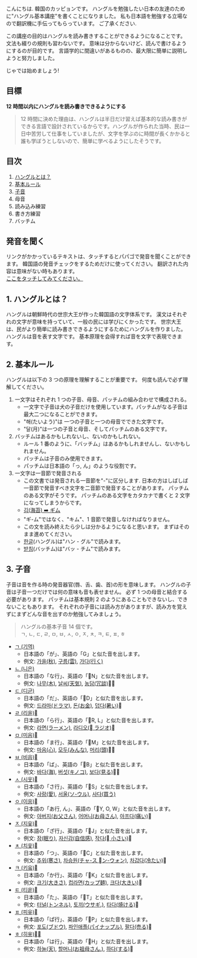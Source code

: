 こんにちは.
韓国のカッピョンです。
ハングルを勉強したい日本の友達のために"ハングル基本講座"を書くことになりました。
私も日本語を勉強する立場なので翻訳機に手伝ってもらっています。
ご了承ください.

この講座の目的はハングルを読み書きすることができるようになることです。
文法も綴りの規則も習わないです。
意味は分からないけど、読んで書けるようにするのが目的です。
言語学的に間違いがあるものの、最大限に簡単に説明しようと努力しました。

じゃでは始めましょう!

## 目標

**12 時間以内にハングルを読み書きできるようにする**

> 12 時間に決めた理由は、ハングルは半日だけ習えば基本的な読み書きができる言語で設計されているからです。ハングルが作られた当時、民は一日中苦労して仕事をしていましたが、文字を学ぶのに時間が長くかかると誰も学ぼうとしないので、簡単に学べるようにしたそうです。

## 目次

1. [ハングルとは？](#1-ハングルとは)
2. [基本ルール](#2-基本ルール)
3. [子音](#3-子音)
4. 母音
5. 読み込み練習
6. 書き方練習
7. バッチム

## 発音を聞く

リンクがかかっているテキストは、タッチするとパパゴで発音を聞くことができます。
韓国語の発音チェックをするためだけに使ってください。 翻訳された内容は意味がない時もあります。  
[ここをタッチしてみてください。](https://papago.naver.com/?sk=ko&tk=ja&hn=0&st=%EC%95%88%EB%85%95%ED%95%98%EC%84%B8%EC%9A%94.)

## 1. ハングルとは？

ハングルは朝鮮時代の世宗大王が作った韓国語の文字体系です。
漢文はそれぞれの文字が意味を持っていて、一般の民には学びにくかったです。
世宗大王は、民がより簡単に読み書きできるようにするためにハングルを作りました。
ハングルは音を表す文字です。 基本原理を会得すれば音を文字で表現できます。

## 2. 基本ルール

ハングルは以下の 3 つの原理を理解することが重要です。 何度も読んで必ず理解してください。

1. 一文字はそれぞれ 1 つの子音、母音、パッチムの組み合わせで構成される。
   - 一文字で子音は犬の子音だけを使用しています。パッチムがなる子音は最大二つになることができます。
   - "해(たいよう)"は 一つの子音と一つの母音でできた文字です。
   - "달(月)"は一つの子音と母音、そしてパッチムのある文字です。
2. バッチムはあるかもしれないし、ないのかもしれない。
   - ルール 1 番のように、「バッチム」はあるかもしれませんし、ないかもしれません。
   - パッチムは子音のみ使用できます。
   - パッチムは日本語の「っ, ん」のような役割です。
3. 一文字は一音節で発音される
   - この文書では発音される一音節を"-"に区分します. 日本の方はしばしば一音節で発音すべき文字を二音節で発音することがあります。 パッチムのある文字がそうです。 パッチムのある文字をカタカナで書くと 2 文字になってしまうからです。
   - [ 김(海苔) ➡️ ギム](https://papago.naver.com/?sk=ko&tk=ja&hn=0&st=%EA%B9%80)
   - "ギ-ム"ではなく、"キム"、1 音節で発音しなければなりません。
   - この文を読み終えたら少しは分かるようになると思います。 まずはそのまま進めてください。
   - [한글](https://papago.naver.com/?sk=ko&tk=ja&hn=0&st=%ED%95%9C%EA%B8%80)(ハングル)は"ハン - グル"で読みます。
   - [받침](https://papago.naver.com/?sk=ko&tk=ja&hn=0&st=%EB%B0%9B%EC%B9%A8)(バッチム)は"バッ - チム"で読みます。

## 3. 子音

子音は音を作る時の発音器官(唇、舌、歯、首)の形を意味します。 ハングルの子音は子音一つだけでは何の意味も音も表せません。 必ず 1 つの母音と結合する必要があります。
パッチムは基本規則 2 のようにあることもできないし、できないこともあります。
それぞれの子音には読み方がありますが、読み方を覚えずにまずどんな音を出すのか勉強してみましょう。

> ハングルの基本子音 14 個です。  
> ㄱ, ㄴ, ㄷ, ㄹ, ㅁ, ㅂ, ㅅ, ㅇ, ㅈ, ㅊ, ㅋ, ㅌ, ㅍ, ㅎ

- [ㄱ (기역)](https://papago.naver.com/?sk=ko&tk=ja&hn=0&st=%E3%84%B1)
  - 日本語の「が」、英語の「G」と似た音を出します。
  - 例文: [가을(秋)](https://papago.naver.com/?sk=ko&tk=ja&hn=0&st=%EA%B0%80%EC%9D%84), [구름(雲)](https://papago.naver.com/?sk=ko&tk=ja&hn=0&st=%EA%B5%AC%EB%A6%84), [가다(行く)](https://papago.naver.com/?sk=ko&tk=ja&hn=0&st=%EA%B0%80%EB%8B%A4)
- [ㄴ (니은)](https://papago.naver.com/?sk=ko&tk=ja&hn=0&st=%E3%84%B4)
  - 日本語の「な行」、英語の「N」と似た音を出します。
  - 例文: [나무(木)](https://papago.naver.com/?sk=ko&tk=ja&hn=0&st=%EB%82%98%EB%AC%B4), [날씨(天気)](https://papago.naver.com/?sk=ko&tk=ja&hn=0&st=%EA%B0%80%EC%9D%84), [농담(冗談)](https://papago.naver.com/?sk=ko&tk=ja&hn=0&st=%EB%86%8D%EB%8B%B4)
- [ㄷ (디귿)](https://papago.naver.com/?sk=ko&tk=ja&hn=0&st=%E3%84%B7)
  - 日本語の「だ」、英語の「D」と似た音を出します。
  - 例文: [드라마(ドラマ)](https://papago.naver.com/?sk=ko&tk=ja&hn=0&st=%EB%93%9C%EB%9D%BC%EB%A7%88), [돈(お金)](https://papago.naver.com/?sk=ko&tk=ja&hn=0&st=%EB%8F%88), [덥다(暑い)](https://papago.naver.com/?sk=ko&tk=ja&hn=0&st=%EB%8D%A5%EB%8B%A4)
- [ㄹ (리을)](https://papago.naver.com/?sk=ko&tk=ja&hn=0&st=%E3%84%B9)
  - 日本語の「ら行」、英語の「R, L」と似た音を出します。
  - 例文: [라면(ラーメン)](https://papago.naver.com/?sk=ko&tk=ja&hn=0&st=%EB%9D%BC%EB%A9%B4), [라디오( ラジオ)](https://papago.naver.com/?sk=ko&tk=ja&hn=0&st=%EB%9D%BC%EB%94%94%EC%98%A4)
- [ㅁ (미음)](https://papago.naver.com/?sk=ko&tk=ja&hn=0&st=%E3%85%81)
  - 日本語の「ま行」、英語の「M」と似た音を出します。
  - 例文: [마음(心)](https://papago.naver.com/?sk=ko&tk=ja&hn=0&st=%EB%A7%88%EC%9D%8C), [모두(みんな)](https://papago.naver.com/?sk=ko&tk=ja&hn=0&st=%EB%AA%A8%EB%91%90), [머리(頭)](https://papago.naver.com/?sk=ko&tk=ja&hn=0&st=%EB%A8%B8%EB%A6%AC)
- [ㅂ (비읍)](https://papago.naver.com/?sk=ko&tk=ja&hn=0&st=%E3%85%82)
  - 日本語の「ば」、英語の「B」と似た音を出します。
  - 例文: [바다(海)](https://papago.naver.com/?sk=ko&tk=ja&hn=0&st=%EB%B0%94%EB%8B%A4), [버섯(キノコ)](https://papago.naver.com/?sk=ko&tk=ja&hn=0&st=%EB%B2%84%EC%84%AF), [보다(見る)](https://papago.naver.com/?sk=ko&tk=ja&hn=0&st=%EB%B3%B4%EB%8B%A4)
- [ㅅ (시옷)](https://papago.naver.com/?sk=ko&tk=ja&hn=0&st=%E3%85%85)
  - 日本語の「さ行」、英語の「S」と似た音を出します。
  - 例文: [사랑(愛)](https://papago.naver.com/?sk=ko&tk=ja&hn=0&st=%EC%82%AC%EB%9E%91), [서울(ソ-ウル)](https://papago.naver.com/?sk=ko&tk=ja&hn=0&st=%EC%84%9C%EC%9A%B8), [사다(買う)](https://papago.naver.com/?sk=ko&tk=ja&hn=0&st=%EC%82%AC%EB%8B%A4)
- [ㅇ (이응)](https://papago.naver.com/?sk=ko&tk=ja&hn=0&st=%E3%85%87)
  - 日本語の「あ行, ん」、英語の「Y, O, W」と似た音を出します。
  - 例文: [아버지(お父さん)](https://papago.naver.com/?sk=ko&tk=ja&hn=0&st=%EC%95%84%EB%B2%84%EC%A7%80), [어머니(お母さん)](https://papago.naver.com/?sk=ko&tk=ja&hn=0&st=%EC%96%B4%EB%A8%B8%EB%8B%88), [아프다(痛い)](https://papago.naver.com/?sk=ko&tk=ja&hn=0&st=%EC%95%84%ED%94%84%EB%8B%A4)
- [ㅈ (지읒)](https://papago.naver.com/?sk=ko&tk=ja&hn=0&st=%E3%85%88)
  - 日本語の「ざ行」、英語の「J」と似た音を出します。
  - 例文: [잠(眠り)](https://papago.naver.com/?sk=ko&tk=ja&hn=0&st=%EC%9E%A0), [자신감(自信感)](https://papago.naver.com/?sk=ko&tk=ja&hn=0&st=%EC%9E%90%EC%8B%A0%EA%B0%90), [작다( 小さい)](https://papago.naver.com/?sk=ko&tk=ja&hn=0&st=%EC%9E%91%EB%8B%A4)
- [ㅊ (치읓)](https://papago.naver.com/?sk=ko&tk=ja&hn=0&st=%E3%85%8A)
  - 日本語の「つ」、英語の「C」と似た音を出します。
  - 例文: [추위(寒さ)](https://papago.naver.com/?sk=ko&tk=ja&hn=0&st=%EC%B6%94%EC%9C%84), [차승원(チャ-ス  ン-ウォン)](https://www.google.com/search?q=%EC%B0%A8%EC%8A%B9%EC%9B%90&newwindow=1&sca_esv=598283965&tbm=isch&sxsrf=ACQVn08LdRi0ueAyNqfWo-aTUPtcJDliwA:1705207045133&source=lnms&sa=X&sqi=2&ved=2ahUKEwiS88Whh9yDAxViklYBHYpvC2oQ_AUoAXoECAMQAw&biw=1188&bih=1269&dpr=2#imgrc=W9832HHig5iffM), [차갑다(冷たい)](https://papago.naver.com/?sk=ko&tk=ja&hn=0&st=%EC%B0%A8%EA%B0%91%EB%8B%A4)
- [ㅋ (키읔)](https://papago.naver.com/?sk=ko&tk=ja&hn=0&st=%E3%85%8B)
  - 日本語の「か行」、英語の「K」と似た音を出します。
  - 例文: [크기(大きさ)](https://papago.naver.com/?sk=ko&tk=ja&hn=0&st=%ED%81%AC%EA%B8%B0), [컵라면(カップ麺)](https://papago.naver.com/?sk=ko&tk=ja&hn=0&st=%EC%BB%B5%EB%9D%BC%EB%A9%B4), [크다(大きい)](https://papago.naver.com/?sk=ko&tk=ja&hn=0&st=%ED%81%AC%EB%8B%A4)
- [ㅌ (티읕)](https://papago.naver.com/?sk=ko&tk=ja&hn=0&st=%E3%85%8C)
  - 日本語の「た」、英語の「T」と似た音を出します。
  - 例文: [터널(トンネル)](https://papago.naver.com/?sk=ko&tk=ja&hn=0&st=%ED%84%B0%EB%84%90), [토끼(ウサギ.)](https://papago.naver.com/?sk=ko&tk=ja&hn=0&st=%ED%86%A0%EB%81%BC), [타다(焼ける)](https://papago.naver.com/?sk=ko&tk=ja&hn=0&st=%ED%83%80%EB%8B%A4)
- [ㅍ (피읖)](https://papago.naver.com/?sk=ko&tk=ja&hn=0&st=%E3%85%8D)
  - 日本語の「ぱ行」、英語の「P」と似た音を出します。
  - 例文: [포도(ブドウ)](https://papago.naver.com/?sk=ko&tk=ja&hn=0&st=%ED%8F%AC%EB%8F%84), [파인애플(パイナップル)](https://papago.naver.com/?sk=ko&tk=ja&hn=0&st=%ED%86%A0%EB%81%BC), [팔다(売る)](https://papago.naver.com/?sk=ko&tk=ja&hn=0&st=%ED%8C%94%EB%8B%A4)
- [ㅎ (히읗)](https://papago.naver.com/?sk=ko&tk=ja&hn=0&st=%E3%85%8E)
  - 日本語の「は行」、英語の「H」と似た音を出します。
  - 例文: [하늘(天)](https://papago.naver.com/?sk=ko&tk=ja&hn=0&st=%ED%95%98%EB%8A%98), [할머니(お祖母さん.)](https://papago.naver.com/?sk=ko&tk=ja&hn=0&st=%ED%95%A0%EB%A8%B8%EB%8B%88), [하다(する)](https://papago.naver.com/?sk=ko&tk=ja&hn=0&st=%ED%95%98%EB%8B%A4)
